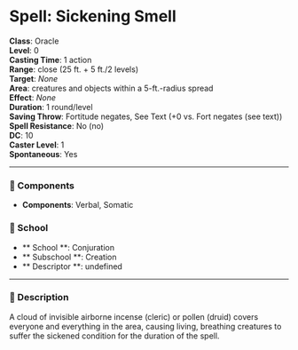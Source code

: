 
# Spell: Sickening Smell
**Class**: Oracle  
**Level**: 0  
**Casting Time**: 1 action  
**Range**: close (25 ft. + 5 ft./2 levels)  
**Target**: _None_  
**Area**: creatures and objects within a 5-ft.-radius spread  
**Effect**: _None_  
**Duration**: 1 round/level  
**Saving Throw**: Fortitude negates, See Text (+0 vs. Fort negates (see text))  
**Spell Resistance**: No (no)  
**DC**: 10  
**Caster Level**: 1  
**Spontaneous**: Yes

---

### 🔮 Components
- **Components**: Verbal, Somatic

### 🏫 School
- ** School **: Conjuration
- ** Subschool **: Creation
- ** Descriptor **: undefined
---

### 📜 Description
A cloud of invisible airborne incense (cleric) or pollen (druid) covers everyone and everything in the area, causing living, breathing creatures to suffer the sickened condition for the duration of the spell.
